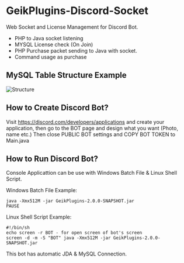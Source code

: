 # GeikPlugins-Discord-Socket

Web Socket and License Management for Discord Bot.

- PHP to Java socket listening
- MYSQL License check (On Join)
- PHP Purchase packet sending to Java with socket.
- Command usage as purchase

## MySQL Table Structure Example
![Structure](https://user-images.githubusercontent.com/22749769/126049179-c1e81304-59a7-4d05-be1c-0fd91800623f.png)

## How to Create Discord Bot?
Visit https://discord.com/developers/applications and create your application, then go to the BOT page and design what you want (Photo, name etc.)
Then close PUBLIC BOT settings and COPY BOT TOKEN to Main.java

## How to Run Discord Bot?

Console Applicattion can be use with Windows Batch File & Linux Shell Script.

Windows Batch File Example:

```
java -Xmx512M -jar GeikPlugins-2.0.0-SNAPSHOT.jar
PAUSE 
```

Linux Shell Script Example:

```
#!/bin/sh
echo screen -r BOT - for open screen of bot's screen
screen -d -m -S "BOT" java -Xmx512M -jar GeikPlugins-2.0.0-SNAPSHOT.jar
```

This bot has automatic JDA & MySQL Connection.
